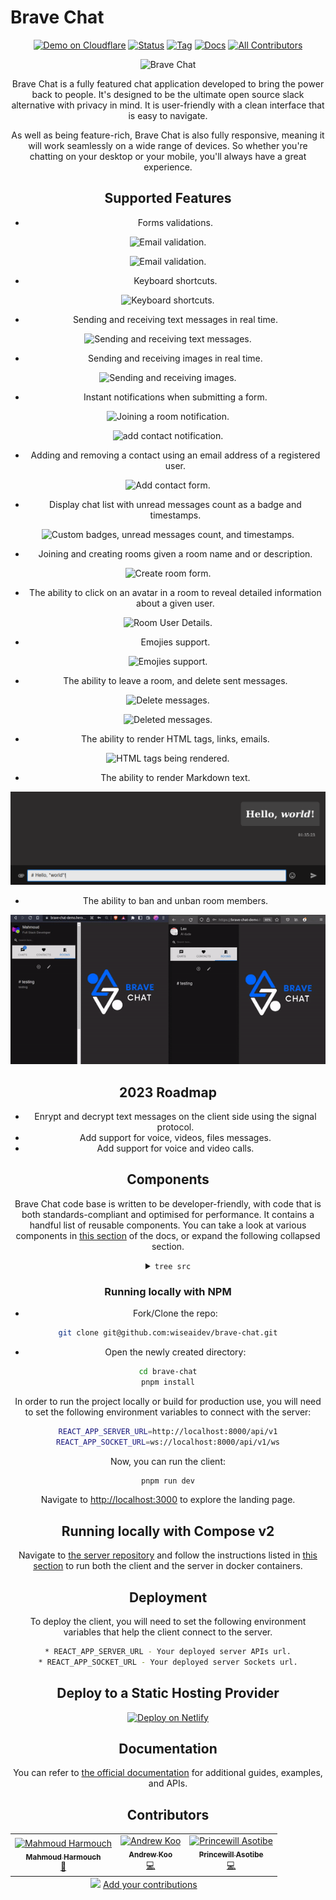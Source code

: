 # Brave Chat

<div align="center">

[![Demo on Cloudflare](https://badgen.net/badge/icon/cloudflare/green?icon=telegram&label=brave-chat)](https://brave-chat.net/)
[![Status](https://badgen.net/uptime-robot/status/m780862024-50db2c44c703e5c68d6b1ebb)](https://brave-chat-demo.herokuapp.com/)
[![Tag](https://badgen.net/github/tag/brave-chat/brave-chat)](https://github.com/brave-chat/brave-chat/releases/tag/v0.4.0)
[![Docs](https://badgen.net/badge/icon/docs?icon=wiki&label)](https://docs.brave-chat.wiseai.dev)
[![All Contributors](https://img.shields.io/badge/all_contributors-3-blue.svg?style=flat)](#contributors-)

![Brave Chat](./docs/static/images/banner.PNG "Brave Chat")

Brave Chat is a fully featured chat application developed to bring the power back to people. It's designed to be the ultimate open source slack alternative with privacy in mind. It is user-friendly with a clean interface that is easy to navigate.

As well as being feature-rich, Brave Chat is also fully responsive, meaning it will work seamlessly on a wide range of devices. So whether you're chatting on your desktop or your mobile, you'll always have a great experience.

## Supported Features

- Forms validations.

![Email validation.](./docs/static/images/input-validation.png)

![Email validation.](./docs/static/images/password-validation.png)

- Keyboard shortcuts.

![Keyboard shortcuts.](./docs/static/images/keyboard-shortcuts.png)

- Sending and receiving text messages in real time.

![Sending and receiving text messages.](./docs/static/images/snd-rcv-text.gif)

- Sending and receiving images in real time.

![Sending and receiving images.](./docs/static/images/snd-rcv-img.gif)

- Instant notifications when submitting a form.

![Joining a room notification.](./docs/static/images/join-room-notification.png)

![add contact notification.](./docs/static/images/add-contact-notification.png)

- Adding and removing a contact using an email address of a registered user.

![Add contact form.](./docs/static/images/add-contact-form.png)

- Display chat list with unread messages count as a badge and timestamps.

![Custom badges, unread messages count, and timestamps.](./docs/static/images/custom-badges.png)

- Joining and creating rooms given a room name and or description.

![Create room form.](./docs/static/images/create-room.png)

- The ability to click on an avatar in a room to reveal detailed information about a given user.

![Room User Details.](./docs/static/images/room-user-details.png)

- Emojies support.

![Emojies support.](./docs/static/images/emojies.png)

- The ability to leave a room, and delete sent messages.

![Delete messages.](./docs/static/images/delete-messages.png)

![Deleted messages.](./docs/static/images/deleted-messages.png)

- The ability to render HTML tags, links, emails.

![HTML tags being rendered.](./docs/static/images/bold-italic.png)

- The ability to render Markdown text.

![HTML tags being rendered.](./docs/static/images/render-markdown.png)

- The ability to ban and unban room members.

![HTML tags being rendered.](./docs/static/images/moderation.gif)

## 2023 Roadmap

- Enrypt and decrypt text messages on the client side using the signal protocol.
- Add support for voice, videos, files messages.
- Add support for voice and video calls.

## Components

Brave Chat code base is written to be developer-friendly, with code that is both standards-compliant and optimised for performance. It contains a handful list of reusable components. You can take a look at various components in [this section](https://chat-docs.wiseai.dev/folder-structure) of the docs, or expand the following collapsed section.

<details>
<summary><code>tree src</code></summary>

```sh
├── 📂 src
│
│   │
│   ├── 📂 components
│   │
│   │   ├──  📂 AddContact
│   │   │
│   │   │    ├── 📄 index.js
│   │   │    └── 📄 style.css
│   │   │
│   │   ├──  📂 AddRoom
│   │   │
│   │   │    ├── 📄 index.js
│   │   │    └── 📄 style.css
│   │   │
│   │   ├──  📂 AppTextInput
│   │   │ 
│   │   │    └── 📄 index.js
│   │   │
│   │   ├──  📂 ChatContainer
│   │   │
│   │   │    └── 📄 index.js
│   │   │
│   │   ├──  📂 ChatFooter
│   │   │
│   │   │    ├── 📄 index.js
│   │   │    └── 📄 style.css
│   │   │
│   │   ├──  📂 ContentHeader
│   │   │
│   │   │    └── 📄 index.js
│   │   │
│   │   ├──  📂 ContentLoader
│   │   │
│   │   │    └── 📄 index.js
│   │   │
│   │   ├──  📂 Conversation
│   │   │
│   │   │    ├── 📄 index.js
│   │   │    │
│   │   │    ├── 📂 ReceivedMessageCell
│   │   │    │
│   │   │    │   ├── 📄 index.js
│   │   │    │   └── 📄 TypingMessage.js
│   │   │    │
│   │   │    ├── 📂  SentMessageCell
│   │   │    │
│   │   │    │   └── 📄 index.js
│   │   │    │
│   │   │    └── 📄 style.css
│   │   │
│   │   ├──  📂 CustomAlert
│   │   │
│   │   │    ├── 📄 index.js
│   │   │    └── 📄 style.css
│   │   │
│   │   ├──  📂 CustomAvatar
│   │   │
│   │   │    ├── 📄 index.js
│   │   │    └── 📄 style.css
│   │   │
│   │   ├──  📂 CustomCarousel
│   │   │
│   │   │    ├── 📄 index.js
│   │   │    └── 📄 style.css
│   │   │
│   │   ├──  📂 CustomImage
│   │   │
│   │   │    └── 📄 index.js
│   │   │
│   │   ├──  📂 CustomList
│   │   │
│   │   │    ├── 📄 index.js
│   │   │    ├── 📄 ListEmptyResult.js
│   │   │    ├── 📄 ListFooter.js
│   │   │    ├── 📄 ListView.js
│   │   │    └── 📄 style.css
│   │   │
│   │   ├──  📂 CustomPassword
│   │   │
│   │   │    ├── 📄 index.js
│   │   │    └── 📄 style.css
│   │   │
│   │   ├──  📂 CustomTextInput
│   │   │
│   │   │    └── 📄 index.js
│   │   │
│   │   ├──  📂 DropdownMenu
│   │   │
│   │   │    └── 📄 index.js
│   │   │
│   │   ├──  📂 EditInfo
│   │   │
│   │   │    ├── 📄 index.js
│   │   │    └── 📄 style.css
│   │   │
│   │   ├──  📂 EmojiPicker
│   │   │
│   │   │    └── 📄 index.js
│   │   │
│   │   ├──  📂 GridContainer
│   │   │
│   │   │    └── 📄 index.js
│   │   │
│   │   ├──  📂 Helper
│   │   │
│   │   │    └── 📄 index.js
│   │   │
│   │   ├──  📂 MediaViewer
│   │   │
│   │   │    ├── 📄 index.js
│   │   │    └── 📄 style.css
│   │   │
│   │   ├──  📂 PageLoader
│   │   │
│   │   │    ├── 📄 index.js
│   │   │    └── 📄 style.css
│   │   │
│   │   ├──  📂 RoomContentHeader
│   │   │
│   │   │    └── 📄 index.js
│   │   │
│   │   ├──  📂 RoomConversation
│   │   │
│   │   │    ├── 📄 index.js
│   │   │    │
│   │   │    ├── 📂 ReceivedMessageCell
│   │   │    │
│   │   │    │   ├── 📄 index.js
│   │   │    │   └── 📄 TypingMessage.js
│   │   │    │ 
│   │   │    ├── 📂 SentMessageCell
│   │   │    │  
│   │   │    │   └── 📄 index.js
│   │   │    │
│   │   │    └── 📄 style.css
│   │   │
│   │   ├──  📂 Sidebar
│   │   │
│   │   │    ├── 📂 ChatUserCell
│   │   │    │
│   │   │    │   └── 📄 index.js
│   │   │    │
│   │   │    ├── 📂 ChatUserList
│   │   │    │ 
│   │   │    │   └── 📄 index.js
│   │   │    │
│   │   │    ├── 📂 ContactCell
│   │   │    │ 
│   │   │    │   └── 📄 index.js
│   │   │    │ 
│   │   │    ├── 📂 ContactList
│   │   │    │ 
│   │   │    │   └── 📄 index.js
│   │   │    │  
│   │   │    ├── index.js
│   │   │    │ 
│   │   │    ├── 📂 NoRecordFound
│   │   │    │ 
│   │   │    │   ├── 📄 index.js
│   │   │    │   └── 📄 style.css
│   │   │    │ 
│   │   │    ├── 📂 ProfileDetail
│   │   │    │ 
│   │   │    │   └── 📄 index.js
│   │   │    │    
│   │   │    ├── 📂 RoomCell
│   │   │    │ 
│   │   │    │   └── 📄 index.js
│   │   │    ├── 📂 RoomList
│   │   │    │ 
│   │   │    │   └── 📄 index.js
│   │   │    │ 
│   │   │    ├── 📂 SidebarHeader
│   │   │    │  
│   │   │    │   └── 📄 index.js
│   │   │    │  
│   │   │    ├── 📄 style.css
│   │   │    │ 
│   │   │    └── 📂 UserStatus
│   │   │ 
│   │   │        └── 📄 index.js
│   │   │ 
│   │   ├── 📂 SignIn
│   │   │ 
│   │   │   ├── 📄 index.js
│   │   │   └── 📄 style.css
│   │   │ 
│   │   ├── 📂 SignUp
│   │   │ 
│   │   │   └── 📄 index.js
│   │   │ 
│   │   ├── 📄 style.css
```

</details>

### Running locally with NPM

- Fork/Clone the repo:

```sh
git clone git@github.com:wiseaidev/brave-chat.git
```

- Open the newly created directory:

```sh
cd brave-chat
pnpm install
```

In order to run the project locally or build for production use, you will need to set the following environment variables to connect with the server: 

```sh
REACT_APP_SERVER_URL=http://localhost:8000/api/v1
REACT_APP_SOCKET_URL=ws://localhost:8000/api/v1/ws
```

Now, you can run the client:

```sh
pnpm run dev
```

Navigate to [http://localhost:3000](http://localhost:3000) to explore the landing page.

## Running locally with Compose v2

Navigate to [the server repository](https://github.com/brave-chat/brave-chat-server) and follow the instructions listed in [this section](https://github.com/brave-chat/brave-chat-server#running-locally-with-compose-v2) to run both the client and the server in docker containers.

## Deployment

To deploy the client, you will need to set the following environment variables that help the client connect to the server.

```sh
* REACT_APP_SERVER_URL - Your deployed server APIs url.
* REACT_APP_SOCKET_URL - Your deployed server Sockets url.
```

## **Deploy to a Static Hosting Provider**

[![Deploy on Netlify](https://www.netlify.com/img/deploy/button.svg)](https://app.netlify.com/start/deploy?repository=https://github.com/brave-chat/brave-chat)

## Documentation

You can refer to [the official documentation](https://docs.brave-chat.wiseai.dev) for additional guides, examples, and APIs.

## Contributors

<!-- ALL-CONTRIBUTORS-LIST:START - Do not remove or modify this section -->
<!-- prettier-ignore-start -->
<!-- markdownlint-disable -->
<table>
  <tbody>
    <tr>
      <td align="center"><a href="https://github.com/wiseaidev"><img src="https://avatars.githubusercontent.com/u/62179149?v=4?s=100" width="100px;" alt="Mahmoud Harmouch"/><br /><sub><b>Mahmoud Harmouch</b></sub></a><br /><a href="#maintenance-wiseaidev" title="Maintenance">🚧</a></td>
      <td align="center"><a href="https://www.linkedin.com/in/andrewkykoo/"><img src="https://avatars.githubusercontent.com/u/47183818?v=4?s=100" width="100px;" alt="Andrew Koo "/><br /><sub><b>Andrew Koo </b></sub></a><br /><a href="https://github.com/brave-chat/brave-chat/commits?author=andrewkykoo" title="Code">💻</a></td>
      <td align="center"><a href="http://linkedin.com/in/princewill-asotibe-b31036204/"><img src="https://avatars.githubusercontent.com/u/100746581?v=4?s=100" width="100px;" alt="Princewill Asotibe"/><br /><sub><b>Princewill Asotibe</b></sub></a><br /><a href="https://github.com/brave-chat/brave-chat/commits?author=MaverickDe" title="Code">💻</a></td>
    </tr>
  </tbody>
  <tfoot>
    <tr>
      <td align="center" size="13px" colspan="7">
        <img src="https://raw.githubusercontent.com/all-contributors/all-contributors-cli/1b8533af435da9854653492b1327a23a4dbd0a10/assets/logo-small.svg">
          <a href="https://all-contributors.js.org/docs/en/bot/usage">Add your contributions</a>
        </img>
      </td>
    </tr>
  </tfoot>
</table>

<!-- markdownlint-restore -->
<!-- prettier-ignore-end -->

<!-- ALL-CONTRIBUTORS-LIST:END -->